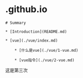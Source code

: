 # .github.io


    # Summary

    * [Introduction](README.md)

    * [vue](./vue/index.md)

        * [什么是vue](./vue/1-vue.md)

        * [vue指令](./vue/2-vue.md)
 这是第三次